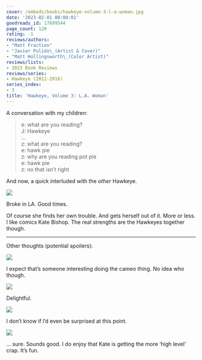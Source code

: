 ```yaml
---
cover: /embeds/books/hawkeye-volume-3-l-a-woman.jpg
date: '2023-02-01 00:00:01'
goodreads_id: 17899544
page_count: 120
rating: -1
reviews/authors:
- "Matt Fraction"
- "Javier Pulido\_(Artist & Cover)"
- "Matt Hollingsworth\_(Color Artist)"
reviews/lists:
- 2023 Book Reviews
reviews/series:
- Hawkeye (2012-2016)
series_index:
- 3
title: 'Hawkeye, Volume 3: L.A. Woman'
---
```

A conversation with my children:

> e: what are you reading?  
> J: Hawkeye  
> …  
> z: what are you reading?  
> e: hawk pie   
> z: why are you reading pot pie  
> e: hawk pie  
> z: no that isn’t right  

And now, a quick interluded with the _other_ Hawkeye.

![](/embeds/books/attachments/hawkeye-2012-v3-391282.png)

Broke in LA. Good times.

Of course she finds her own trouble. And gets herself out of it. More or less. I like comics Kate Bishop. The real strengths are the Hawkeyes together though. 

<!--more-->

---


Other thoughts (potential spoilers):

![](/embeds/books/attachments/hawkeye-2012-v3-6cff9c.png)

I expect that’s someone interesting doing the cameo thing. No idea who though. 

![](/embeds/books/attachments/hawkeye-2012-v3-2c81fc.png)

Delightful. 

![](/embeds/books/attachments/hawkeye-2012-v3-6399ce.png)

I don’t know if I’d even be surprised at this point. 

![](/embeds/books/attachments/hawkeye-2012-v3-23bd47.png)

… sure. Sounds good. I do enjoy that Kate is getting the more ‘high level’ crap. It’s fun. 


